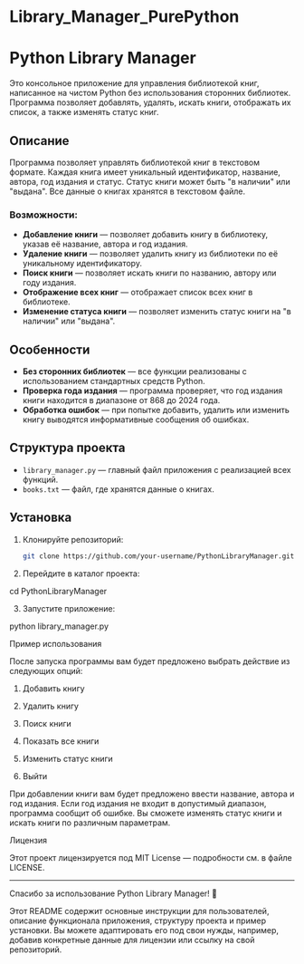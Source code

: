 # Library_Manager_PurePython

# Python Library Manager

Это консольное приложение для управления библиотекой книг, написанное на чистом Python без использования сторонних библиотек. Программа позволяет добавлять, удалять, искать книги, отображать их список, а также изменять статус книг.

## Описание

Программа позволяет управлять библиотекой книг в текстовом формате. Каждая книга имеет уникальный идентификатор, название, автора, год издания и статус. Статус книги может быть "в наличии" или "выдана". Все данные о книгах хранятся в текстовом файле.

### Возможности:

- **Добавление книги** — позволяет добавить книгу в библиотеку, указав её название, автора и год издания.
- **Удаление книги** — позволяет удалить книгу из библиотеки по её уникальному идентификатору.
- **Поиск книги** — позволяет искать книги по названию, автору или году издания.
- **Отображение всех книг** — отображает список всех книг в библиотеке.
- **Изменение статуса книги** — позволяет изменить статус книги на "в наличии" или "выдана".

## Особенности

- **Без сторонних библиотек** — все функции реализованы с использованием стандартных средств Python.
- **Проверка года издания** — программа проверяет, что год издания книги находится в диапазоне от 868 до 2024 года.
- **Обработка ошибок** — при попытке добавить, удалить или изменить книгу выводятся информативные сообщения об ошибках.

## Структура проекта

- `library_manager.py` — главный файл приложения с реализацией всех функций.
- `books.txt` — файл, где хранятся данные о книгах.

## Установка

1. Клонируйте репозиторий:

   ```bash
   git clone https://github.com/your-username/PythonLibraryManager.git

2. Перейдите в каталог проекта:

cd PythonLibraryManager


3. Запустите приложение:

python library_manager.py



Пример использования

После запуска программы вам будет предложено выбрать действие из следующих опций:

1. Добавить книгу


2. Удалить книгу


3. Поиск книги


4. Показать все книги


5. Изменить статус книги


6. Выйти



При добавлении книги вам будет предложено ввести название, автора и год издания. Если год издания не входит в допустимый диапазон, программа сообщит об ошибке. Вы сможете изменять статус книги и искать книги по различным параметрам.

Лицензия

Этот проект лицензируется под MIT License — подробности см. в файле LICENSE.

---

Спасибо за использование Python Library Manager! 🎉

Этот README содержит основные инструкции для пользователей, описание функционала приложения, структуру проекта и пример установки. Вы можете адаптировать его под свои нужды, например, добавив конкретные данные для лицензии или ссылку на свой репозиторий.

